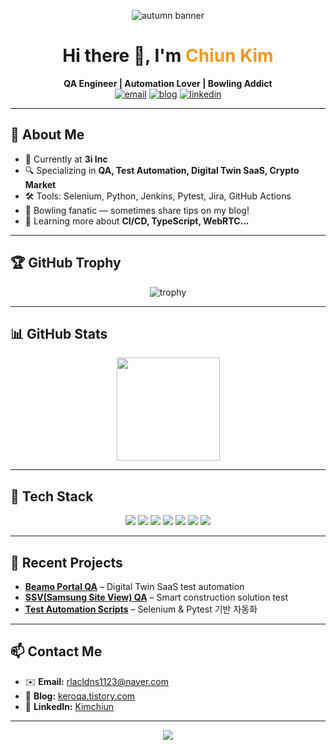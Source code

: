 <!-- 🍁 가을 분위기 배너 -->
<p align="center">
  <img src="https://capsule-render.vercel.app/api?type=waving&color=f7971e,ffd200&height=180&section=header&text=🍂%20Kimchiun%20GitHub%20Profile%20🍁&fontSize=40&fontAlign=50&fontColor=ffffff" alt="autumn banner"/>
</p>

<h1 align="center">Hi there 👋, I'm <span style="color:#f7971e;">Chiun Kim</span></h1>
<p align="center">
  <b>QA Engineer | Automation Lover | Bowling Addict</b>  
  <br/>
  <a href="mailto:rlacldns1123@naver.com"><img src="https://img.shields.io/badge/Email-rlacldns1123%40naver.com-orange?style=flat-square&logo=gmail" alt="email"/></a>
  <a href="https://keroqa.tistory.com/"><img src="https://img.shields.io/badge/Blog-Tistory-brown?style=flat-square&logo=blogger" alt="blog"/></a>
  <a href="https://www.linkedin.com/in/kimchiun"><img src="https://img.shields.io/badge/LinkedIn-Kimchiun-goldenrod?style=flat-square&logo=linkedin" alt="linkedin"/></a>
</p>

---

## 🍁 About Me

- 🏢 Currently at **3i Inc**
- 🔍 Specializing in **QA, Test Automation, Digital Twin SaaS, Crypto Market**
- 🛠️ Tools: Selenium, Python, Jenkins, Pytest, Jira, GitHub Actions
- 🎳 Bowling fanatic — sometimes share tips on my blog!
- 🌾 Learning more about **CI/CD, TypeScript, WebRTC...**

---

## 🏆 GitHub Trophy

<p align="center">
  <img src="https://github-profile-trophy.vercel.app/?username=Kimchiun&theme=gruvbox&no-frame=true&row=1&column=7" alt="trophy" />
</p>

---

## 📊 GitHub Stats

<p align="center">
  <img src="https://github-readme-stats-seven-rosy-59.vercel.app/api?username=Kimchiun&show_icons=true&theme=gruvbox&hide_border=true&count_private=true" height="165">
</p>

---

## 🍂 Tech Stack

<p align="center">
  <img src="https://img.shields.io/badge/Python-f4a261?style=for-the-badge&logo=python&logoColor=white"/>
  <img src="https://img.shields.io/badge/Selenium-8d5524?style=for-the-badge&logo=selenium&logoColor=white"/>
  <img src="https://img.shields.io/badge/Jenkins-d2691e?style=for-the-badge&logo=jenkins&logoColor=white"/>
  <img src="https://img.shields.io/badge/GitHub_Actions-c97c5d?style=for-the-badge&logo=github-actions&logoColor=white"/>
  <img src="https://img.shields.io/badge/Pytest-e07a5f?style=for-the-badge&logo=pytest&logoColor=white"/>
  <img src="https://img.shields.io/badge/Jira-6a994e?style=for-the-badge&logo=jira&logoColor=white"/>
  <img src="https://img.shields.io/badge/JavaScript-e9c46a?style=for-the-badge&logo=javascript&logoColor=black"/>
</p>

---

## 🍃 Recent Projects

- [**Beamo Portal QA**](https://github.com/3i-ai/Beamo) – Digital Twin SaaS test automation  
- [**SSV(Samsung Site View) QA**](https://github.com/3i-ai/ssv-qa) – Smart construction solution test  
- [**Test Automation Scripts**](https://github.com/Kimchiun/test-automation) – Selenium & Pytest 기반 자동화  

---

## 📫 Contact Me

- ✉️ **Email:** rlacldns1123@naver.com  
- 🍂 **Blog:** [keroqa.tistory.com](https://keroqa.tistory.com/)  
- 💼 **LinkedIn:** [Kimchiun](https://www.linkedin.com/in/kimchiun)  

---

<p align="center">
  <img src="https://capsule-render.vercel.app/api?type=waving&color=f7971e,ffd200&height=100&section=footer"/>
</p>
